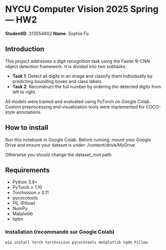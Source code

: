 # NYCU Computer Vision 2025 Spring — HW2

**StudentID**: 313554802
**Name**: Sophie Fu

## Introduction

This project addresses a digit recognition task using the Faster R-CNN object detection framework. It is divided into two subtasks:

- **Task 1**: Detect all digits in an image and classify them individually by predicting bounding boxes and class labels.
- **Task 2**: Reconstruct the full number by ordering the detected digits from left to right.

All models were trained and evaluated using PyTorch on Google Colab. Custom preprocessing and visualization tools were implemented for COCO-style annotations.

## How to install

Run this notebook in Google Colab.
Before running, mount your Google Drive and ensure your dataset is under: /content/drive/MyDrive

Otherwise you should change the dataset_root path

## Requirements

- Python 3.8+
- PyTorch ≥ 1.10
- Torchvision ≥ 0.11
- pycocotools
- PIL (Pillow)
- NumPy
- Matplotlib
- tqdm

### Installation (recommandé sur Google Colab)
```bash
pip install torch torchvision pycocotools matplotlib tqdm Pillow



